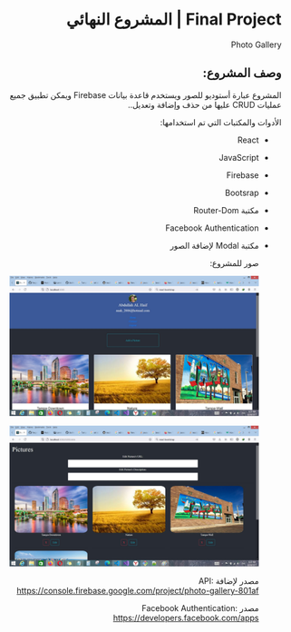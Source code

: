 <div dir='rtl'>

# Final Project | المشروع النهائي

  Photo Gallery
  
 
## وصف المشروع:
  
المشروع عبارة أستوديو للصور ويستخدم قاعدة بيانات Firebase ويمكن تطبيق جميع عمليات CRUD عليها من حذف وإضافة وتعديل..


  الأدوات والمكتبات التي تم استخدامها:
  
* React
* JavaScript
* Firebase
* Bootsrap
* مكتبة Router-Dom
* Facebook Authentication
* مكتبة Modal لإضافة الصور
  
  صور للمشروع:
  
  ![](https://raw.githubusercontent.com/Abdullah-ALHaif/FinalProject/main/1.jpg)
  
  ![](https://raw.githubusercontent.com/Abdullah-ALHaif/FinalProject/main/2.jpg)
  
  
  مصدر لإضافة API:
  https://console.firebase.google.com/project/photo-gallery-801af
  
  مصدر Facebook Authentication:
  https://developers.facebook.com/apps
  
</div>
